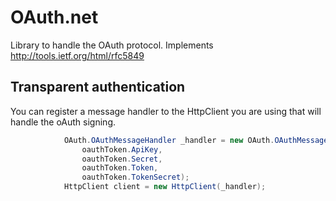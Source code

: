# OAuth.net
Library to handle the OAuth protocol. Implements http://tools.ietf.org/html/rfc5849

## Transparent authentication

You can register a message handler to the HttpClient you are using that will handle the oAuth signing.

```csharp
            OAuth.OAuthMessageHandler _handler = new OAuth.OAuthMessageHandler(
                oauthToken.ApiKey,
                oauthToken.Secret,
                oauthToken.Token,
                oauthToken.TokenSecret);
            HttpClient client = new HttpClient(_handler);
```
